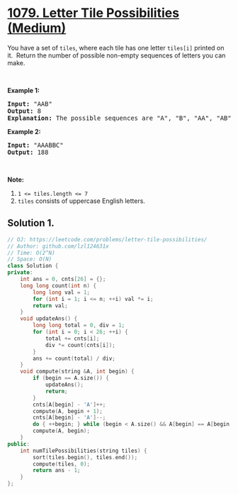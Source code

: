 # [1079. Letter Tile Possibilities (Medium)](https://leetcode.com/problems/letter-tile-possibilities/)

<p>You have a set of <code>tiles</code>, where each tile has one letter <code>tiles[i]</code> printed on it.&nbsp; Return the number of possible non-empty sequences of letters you can make.</p>

<p>&nbsp;</p>

<p><strong>Example 1:</strong></p>

<pre><strong>Input: </strong><span id="example-input-1-1">"AAB"</span>
<strong>Output: </strong><span id="example-output-1">8</span>
<strong>Explanation: </strong>The possible sequences are "A", "B", "AA", "AB", "BA", "AAB", "ABA", "BAA".
</pre>

<div>
<p><strong>Example 2:</strong></p>

<pre><strong>Input: </strong><span id="example-input-2-1">"AAABBC"</span>
<strong>Output: </strong><span id="example-output-2">188</span>
</pre>

<p>&nbsp;</p>
</div>

<p><strong>Note:</strong></p>

<ol>
	<li><code>1 &lt;= tiles.length &lt;= 7</code></li>
	<li><code>tiles</code> consists of uppercase English letters.</li>
</ol>


## Solution 1.

```cpp
// OJ: https://leetcode.com/problems/letter-tile-possibilities/
// Author: github.com/lzl124631x
// Time: O(2^N)
// Space: O(N)
class Solution {
private:
    int ans = 0, cnts[26] = {};
    long long count(int n) {
        long long val = 1;
        for (int i = 1; i <= n; ++i) val *= i;
        return val;
    }
    void updateAns() {
        long long total = 0, div = 1;
        for (int i = 0; i < 26; ++i) {
            total += cnts[i];
            div *= count(cnts[i]);
        }
        ans += count(total) / div;
    }
    void compute(string &A, int begin) {
        if (begin == A.size()) {
            updateAns();
            return;
        }
        cnts[A[begin] - 'A']++;
        compute(A, begin + 1);
        cnts[A[begin] - 'A']--;
        do { ++begin; } while (begin < A.size() && A[begin] == A[begin - 1]);
        compute(A, begin);
    }
public:
    int numTilePossibilities(string tiles) {
        sort(tiles.begin(), tiles.end());
        compute(tiles, 0);
        return ans - 1;
    }
};
```